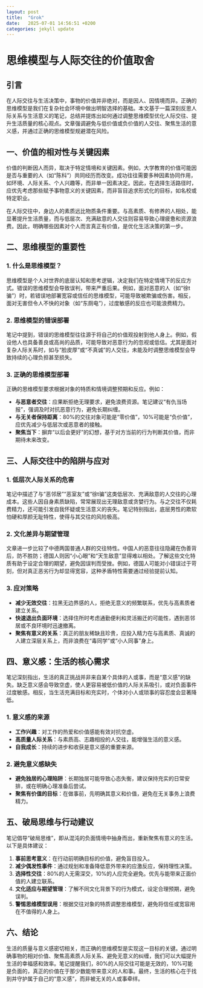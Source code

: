 ```yaml
---
layout: post
title:  "Grok"
date:   2025-07-01 14:56:51 +0200
categories: jekyll update
---
```

# 思维模型与人际交往的价值取舍

## 引言

在人际交往与生活决策中，事物的价值并非绝对，而是因人、因情境而异。正确的思维模型是我们在复杂社会环境中做出明智选择的基础。本文基于一篇深刻反思人际关系与生活意义的笔记，总结并提炼出如何通过调整思维模型优化人际交往、提升生活质量的核心观点。文章强调避免与低价值或负价值的人交往、聚焦生活的意义感，并通过正确的思维模型规避潜在风险。

## 一、价值的相对性与关键因素

价值的判断因人而异，取决于特定情境和关键因素。例如，大学教育的价值可能因是否与重要的人（如“陈科”）共同经历而改变。成功往往需要多种因素协同作用，如环境、人际关系、个人兴趣等，而非单一因素决定。因此，在选择生活路径时，应优先考虑那些赋予事物意义的关键因素，而非盲目追求形式化的目标，如名校或特定职业。

在人际交往中，身边人的素质远比物质条件重要。与高素质、有修养的人相处，能显著提升生活质量，而与低层次、充满敌意的人交往则容易导致心理疲惫和资源浪费。因此，明确哪些因素对个人而言真正有价值，是优化生活决策的第一步。

## 二、思维模型的重要性

### 1. 什么是思维模型？

思维模型是个人对世界的底层认知和思考逻辑，决定我们在特定情境下的反应方式。错误的思维模型会导致误判，带来严重后果。例如，面对恶意的人（如“徐t骗”）时，若错误地部署宽容或信任的思维模型，可能导致被欺骗或伤害。相反，面对无害但令人不快的对象（如“东厕电”），过度敏感的反应也可能浪费精力。

### 2. 思维模型的错误部署

笔记中提到，错误的思维模型往往源于将自己的价值观投射到他人身上。例如，假设他人也具备善良或高尚的品质，可能导致对恶意行为的忽视或低估。尤其是面对复杂人际关系时，如与“脸皮厚”或“不真诚”的人交往，未能及时调整思维模型会导致持续的心理负担甚至损失。

### 3. 正确的思维模型部署

正确的思维模型要求根据对象的特质和情境调整预期和反应。例如：
- **与恶意者交往**：应果断拒绝无理要求，避免浪费资源。笔记建议“有仇当场报”，强调及时对抗恶意行为，避免长期纠缠。
- **与无关者保持距离**：80%的交往对象可能是“零价值”，10%可能是“负价值”，应优先减少与低层次或恶意者的接触。
- **聚焦当下**：摒弃“以后会更好”的幻想，基于对方当前的行为判断其价值，而非期待未来改变。

## 三、人际交往中的陷阱与应对

### 1. 低层次人际关系的危害

笔记中描述了与“恶邻居”“恶室友”或“徐t骗”这类低层次、充满敌意的人交往的心理成本。这些人因自身素质缺陷，常常展现出无理敌意或贪婪行为。与之交往不仅耗费精力，还可能引发自我怀疑或生活意义的丧失。笔记特别指出，底层男性的欺软怕硬和厚颜无耻特性，使得与其交往的风险极高。

### 2. 文化差异与期望管理

文章进一步比较了中德两国普通人群的交往特性。中国人的恶意往往隐藏在伪善背后，防不胜防；德国人则因“小心眼”和“天生敌意”显得难以相处。了解这些文化特质有助于设定合理的期望，避免因误判而受挫。例如，德国人可能对小错误过于苛刻，但对真正恶劣行为却显得宽容，这种矛盾特性需要通过经验提前认知。

### 3. 应对策略

- **减少无效交往**：拉黑无边界感的人，拒绝无意义的频繁联系，优先与高素质者建立关系。
- **快速退出负面环境**：选择住所时考虑通勤便利和灵活搬迁的可能性，遇到恶邻居或不良环境时迅速撤离。
- **聚焦有意义的关系**：真正的朋友稀缺且珍贵，应投入精力在与高素质、真诚的人建立深层关系上，而非浪费在“毒同学”或“小人同事”身上。

## 四、意义感：生活的核心需求

笔记深刻指出，生活的真正挑战并非来自某个具体的人或事，而是“意义感”的缺失。缺乏意义感会导致空虚，使人更容易被低价值的人际关系吸引，或对负面事件过度敏感。相反，当生活充满目标和充实时，个体对小人或琐事的容忍度会显著降低。

### 1. 意义感的来源

- **工作兴趣**：对工作的热爱和价值感能有效对抗空虚。
- **高质量人际关系**：与素质高、志趣相投的人交往，能增强生活的意义感。
- **自我成长**：持续的进步和收获是意义感的重要来源。

### 2. 避免意义感缺失

- **避免独居的心理陷阱**：长期独居可能导致心态失衡，建议保持充实的日常安排，或在明确心理准备后尝试。
- **聚焦有价值的目标**：在做事前，先明确其意义和价值，避免在无关事务上浪费精力。

## 五、破局思维与行动建议

笔记倡导“破局思维”，即从混沌的负面情境中抽身而出，重新聚焦有意义的生活。以下是具体建议：
1. **事前思考意义**：在行动前明确目标的价值，避免盲目投入。
2. **减少偶发性事件**：通过规划和准备降低意外带来的应激反应，保持理性决策。
3. **选择性交往**：80%的人无需深交，10%的人应完全避免。优先与能带来正面价值的人建立联系。
4. **文化适应与期望管理**：了解不同文化背景下的行为模式，设定合理预期，避免误判。
5. **警惕思维模型误用**：根据交往对象的特质调整思维模型，避免将信任或宽容用在不值得的人身上。

## 六、结论

生活的质量与意义感密切相关，而正确的思维模型是实现这一目标的关键。通过明确事物的相对价值、聚焦高素质人际关系、避免无意义的纠缠，我们可以大幅提升生活的幸福感和效率。笔记提醒我们，80%的人际交往可能是无效的，10%可能是负面的，真正的价值在于那少数能带来意义的人和事。最终，生活的核心在于找到并守护属于自己的“意义感”，而非被无关的人或事牵绊。

